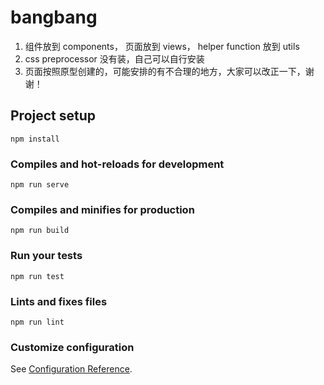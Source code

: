 # bangbang

1. 组件放到 components， 页面放到 views， helper function 放到 utils
2. css preprocessor 没有装，自己可以自行安装
3. 页面按照原型创建的，可能安排的有不合理的地方，大家可以改正一下，谢谢！

## Project setup
```
npm install
```

### Compiles and hot-reloads for development
```
npm run serve
```

### Compiles and minifies for production
```
npm run build
```

### Run your tests
```
npm run test
```

### Lints and fixes files
```
npm run lint
```

### Customize configuration
See [Configuration Reference](https://cli.vuejs.org/config/).
